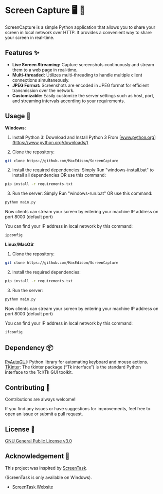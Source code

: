 
# Screen Capture 🖥️ 📸

ScreenCapture is a simple Python application that allows you to share your screen in local network over HTTP. It provides a convenient way to share your screen in real-time.

## Features ✨

-   **Live Screen Streaming:** Capture screenshots continuously and stream them to a web page in real-time.
-   **Multi-threaded:** Utilizes multi-threading to handle multiple client connections simultaneously.
-   **JPEG Format:** Screenshots are encoded in JPEG format for efficient transmission over the network.
-   **Customizable:** Easily customize the server settings such as host, port, and streaming intervals according to your requirements.

## Usage 🚀

**Windows:**
1. Install Python 3:
Download and Install Python 3 From [www.python.org](https://www.python.org/downloads/)<br >

3. Clone the repository:

```bash
git clone https://github.com/MaxEdison/ScreenCapture
```

2. Install the required dependencies:
Simply Run "windows-install.bat" to install all dependencies OR use this command:
```bash
pip install -r requirements.txt
```

3. Run the server:
Simply Run "windows-run.bat" OR use this command:

```bash
python main.py
```

Now clients can stream your screen by entering your machine IP address on port 8000 (default port)

You can find your IP address in local network by this command:

```bash
ipconfig
```

**Linux/MacOS:**

1. Clone the repository:

```bash
git clone https://github.com/MaxEdison/ScreenCapture
```

2. Install the required dependencies:

```bash
pip install -r requirements.txt
```

3. Run the server:

```bash
python main.py
```

Now clients can stream your screen by entering your machine IP address on port 8000 (default port)

You can find your IP address in local network by this command:

```bash
ifconfig
```

## Dependency 📦

[PyAutoGUI](https://pyautogui.readthedocs.io/): Python library for automating keyboard and mouse actions. <br />[TKinter](https://docs.python.org/3/library/tk.html): The tkinter package (“Tk interface”) is the standard Python interface to the Tcl/Tk GUI toolkit. 

## Contributing 🤝

Contributions are always welcome!

If you find any issues or have suggestions for improvements, feel free to open an issue or submit a pull request.

## License 📄

[GNU General Public License v3.0](https://www.gnu.org/licenses/gpl-3.0.en.html)

## Acknowledgement 🙏

This project was inspired by [ScreenTask](https://github.com/EslaMx7/ScreenTask).

(ScreenTask is only available on Windows).

-   [ScreenTask Website](https://screentask.me/)
